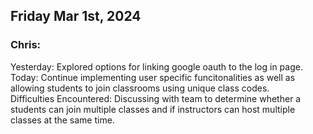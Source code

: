 ## Friday Mar 1st, 2024

### Chris:

Yesterday: Explored options for linking google oauth to the log in page.\
Today: Continue implementing user specific funcitonalities as well as allowing students to join classrooms using unique class codes.\
Difficulties Encountered: Discussing with team to determine whether a students can join multiple classes and if instructors can host multiple classes at the same time.
